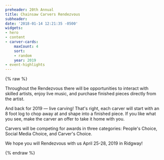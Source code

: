 ```yaml
---
preheader: 20th Annual
title: Chainsaw Carvers Rendezvous
subheader: 
date: '2018-01-14 12:21:35 -0500'
widgets:
- hero
- content
- carver-cards:
    maxCount: 4
    sort:
    - random
    year: 2019
- event-highlights
---
```


{% raw %}
<p>Throughout the Rendezvous there will be opportunities to interact with skilled artists, enjoy live music, and purchase finished pieces directly from the artist.</p>
<p><span class="uk-text-bold uk-text-large">And back for 2019 &mdash; live carving!</span> That's right, each carver will start with an 8 foot log to chop away at and shape into a finished piece. If you like what you see, make the carver an offer to take it home with you.</p>
<p>Carvers will be competing for awards in three categories: People's Choice, Social Media Choice, and Carver's Choice.</p>
<p>We hope you will Rendezvous with us <span class="uk-text-bold uk-text-uppercase uk-text-large">April 25-28, 2019</span> in Ridgway!</p>
{% endraw %}